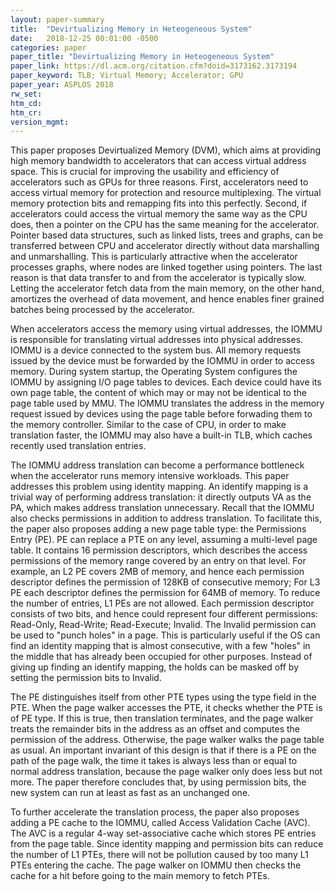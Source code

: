```yaml
---
layout: paper-summary
title:  "Devirtualizing Memory in Heteogeneous System"
date:   2018-12-25 00:01:00 -0500
categories: paper
paper_title: "Devirtualizing Memory in Heteogeneous System"
paper_link: https://dl.acm.org/citation.cfm?doid=3173162.3173194
paper_keyword: TLB; Virtual Memory; Accelerator; GPU
paper_year: ASPLOS 2018
rw_set: 
htm_cd: 
htm_cr: 
version_mgmt: 
---
```


This paper proposes Devirtualized Memory (DVM), which aims at providing high memory bandwidth to accelerators that
can access virtual address space. This is crucial for improving the usability and efficiency of accelerators 
such as GPUs for three reasons. First, accelerators need to access virtual memory for protection and resource 
multiplexing. The virtual memory protection bits and remapping fits into this perfectly. Second, if accelerators could 
access the virtual memory the same way as the CPU does, then a pointer on the CPU has the same meaning for the accelerator. 
Pointer based data structures, such as linked lists, trees and graphs, can be transferred between CPU and accelerator 
directly without data marshalling and unmarshalling. This is particularly attractive when the accelerator processes 
graphs, where nodes are linked together using pointers. The last reason is that data transfer to and from the accelerator
is typically slow. Letting the accelerator fetch data from the main memory, on the other hand, amortizes the overhead
of data movement, and hence enables finer grained batches being processed by the accelerator. 

When accelerators access the memory using virtual addresses, the IOMMU is responsible for translating virtual addresses
into physical addresses. IOMMU is a device connected to the system bus. All memory requests issued by the device must
be forwarded by the IOMMU in order to access memory. During system startup, the Operating System configures the IOMMU
by assigning I/O page tables to devices. Each device could have its own page table, the content of which may or may not be 
identical to the page table used by MMU. The IOMMU translates the address in the memory request issued by devices 
using the page table before forwading them to the memory controller. Similar to the case of CPU, in order to make 
translation faster, the IOMMU may also have a built-in TLB, which caches recently used translation entries. 

The IOMMU address translation can become a performance bottleneck when the accelerator runs memory intensive workloads. 
This paper addresses this problem using identity mapping. An identify mapping is a trivial way of performing address
translation: it directly outputs VA as the PA, which makes address translation unnecessary. Recall that the IOMMU also
checks permissions in addition to address translation. To facilitate this, the paper also proposes adding a new page 
table type: the Permissions Entry (PE). PE can replace a PTE on any level, assuming a multi-level page table. It contains
16 permission descriptors, which describes the access permissions of the memory range covered by an entry on that level. For
example, an L2 PE covers 2MB of memory, and hence each permission descriptor defines the permission of 128KB of consecutive 
memory; For L3 PE each descriptor defines the permission for 64MB of memory. To reduce the number of entries, L1 PEs
are not allowed. Each permission descriptor consists of two bits, and hence could represent four different permissions:
Read-Only, Read-Write; Read-Execute; Invalid. The Invalid permission can be used to "punch holes" in a page. This is particularly
useful if the OS can find an identity mapping that is almost consecutive, with a few "holes" in the middle that has already 
been occupied for other purposes. Instead of giving up finding an identify mapping, the holds can be masked off by setting 
the permission bits to Invalid. 

The PE distinguishes itself from other PTE types using the type field in the PTE. When the page walker accesses the PTE, 
it checks whether the PTE is of PE type. If this is true, then translation terminates, and the page walker treats the 
remainder bits in the address as an offset and computes the permission of the address. Otherwise, the page walker 
walks the page table as usual. An important invariant of this design is that if there is a PE on the path of 
the page walk, the time it takes is always less than or equal to normal address translation, because the page walker
only does less but not more. The paper therefore concludes that, by using permission bits, the new system can run at least 
as fast as an unchanged one.

To further accelerate the translation process, the paper also proposes adding a PE cache to the IOMMU, called Access 
Validation Cache (AVC). The AVC is a regular 4-way set-associative cache which stores PE entries from the page table.
Since identity mapping and permission bits can reduce the number of L1 PTEs, there will not be pollution caused by 
too many L1 PTEs entering the cache. The page walker on IOMMU then checks the cache for a hit before going to the main memory
to fetch PTEs.